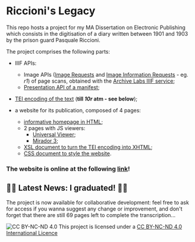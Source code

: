 # Riccioni's Legacy

This repo hosts a project for my MA Dissertation on Electronic Publishing which consists in the digitisation of a diary written between 1901 and 1903 by the prison guard Pasquale Riccioni.  

The project comprises the following parts:  

- IIIF APIs:
  - Image APIs ([Image Requests](https://iiif.archivelab.org/iiif/tesi_db_1r/full/full/0/default.jpg) and  [Image Information Requests](https://iiif.archivelab.org/iiif/tesi_db_1r/info.json) - eg. *r1*) of page scans, obtained with the [Archive Labs IIIF service](https://training.iiif.io/iiif-online-workshop/day-two/image-servers/iiif-hosting-ia.html);  
  - [Presentation API of a manifest](/tesi_db_manifest.json);  

- [TEI encoding of the text](/tesi_db_text.xml) (**till *10r* atm - see below**);  

- a website for its publication, composed of 4 pages:
  - [informative homepage in HTML](/tesi_db_homepage.html);  
  - 2 pages with JS viewers:  
    - [Universal Viewer](/tesi_db_uv.html);  
    - [Mirador 3](/tesi_db_mira.html);  
  - [XSL document to turn the TEI encoding into XHTML](/tesi_db_transfo.xsl);  
  - [CSS document to style the website](/tesi_db_style.css).  

### The website is online at the following [link](https://dariobaldini98.github.io/tesi_db/tesi_db_homepage.html)!  

## :confetti_ball::tada: Latest News: I graduated! :tada::confetti_ball:  
The project is now available for collaborative development: feel free to ask for access if you wanna suggest any change or improvement, and don't forget that there are still 69 pages left to complete the transcription...  


![CC BY-NC-ND 4.0](https://i.creativecommons.org/l/by-nc-nd/4.0/88x31.png) This project is licensed under a [CC BY-NC-ND 4.0 International Licence](https://creativecommons.org/licenses/by-nc-nd/4.0/deed.en)